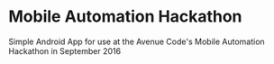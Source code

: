 # Mobile Automation Hackathon

Simple Android App for use at the Avenue Code's Mobile Automation Hackathon in September 2016
